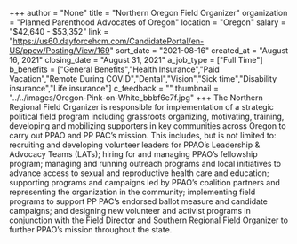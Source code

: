 +++
author = "None"
title = "Northern Oregon Field Organizer"
organization = "Planned Parenthood Advocates of Oregon"
location = "Oregon"
salary = "$42,640 - $53,352"
link = "https://us60.dayforcehcm.com/CandidatePortal/en-US/ppcw/Posting/View/169"
sort_date = "2021-08-16"
created_at = "August 16, 2021"
closing_date = "August 31, 2021"
a_job_type = ["Full Time"]
b_benefits = ["General Benefits","Health Insurance","Paid Vacation","Remote During COVID","Dental","Vision","Sick time","Disability insurance","Life insurance"]
c_feedback = ""
thumbnail = "../../images/Oregon-Pink-on-White_bbbf6e7f.jpg"
+++
The Northern Regional Field Organizer is responsible for implementation of a strategic political field program including grassroots organizing, motivating, training, developing and mobilizing supporters in key communities across Oregon to carry out PPAO and PP PAC’s mission. This includes, but is not limited to: recruiting and developing volunteer leaders for PPAO’s Leadership & Advocacy Teams (LATs); hiring for and managing PPAO’s fellowship program; managing and running outreach programs and local initiatives to advance access to sexual and reproductive health care and education; supporting programs and campaigns led by PPAO’s coalition partners and representing the organization in the community; implementing field programs to support PP PAC’s endorsed ballot measure and candidate campaigns; and designing new volunteer and activist programs in conjunction with the Field Director and Southern Regional Field Organizer to further PPAO’s mission throughout the state.